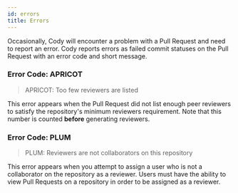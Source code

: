 ```yaml
---
id: errors
title: Errors
---
```


Occasionally, Cody will encounter a problem with a Pull Request and need to
report an error. Cody reports errors as failed commit statuses on the Pull
Request with an error code and short message.

### Error Code: APRICOT

> APRICOT: Too few reviewers are listed

This error appears when the Pull Request did not list enough peer reviewers to
satisfy the repository's minimum reviewers requirement. Note that this number is
counted **before** generating reviewers.

### Error Code: PLUM

> PLUM: Reviewers are not collaborators on this repository

This error appears when you attempt to assign a user who is not a collaborator
on the repository as a reviewer. Users must have the ability to view Pull
Requests on a repository in order to be assigned as a reviewer.
